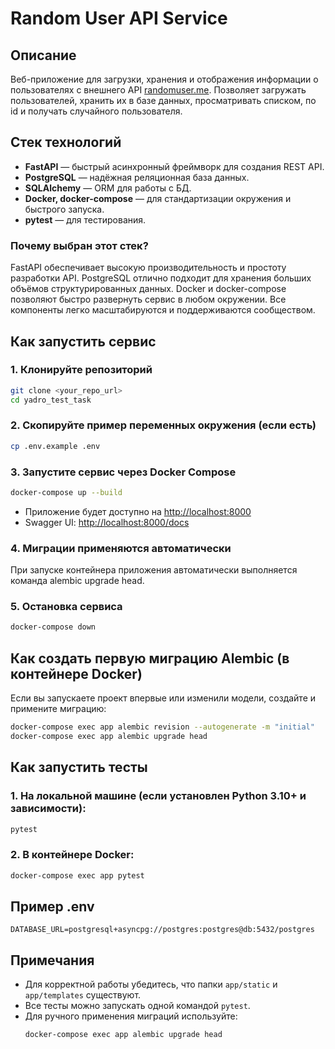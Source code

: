 # Random User API Service

## Описание

Веб-приложение для загрузки, хранения и отображения информации о пользователях с внешнего API [randomuser.me](https://randomuser.me/). Позволяет загружать пользователей, хранить их в базе данных, просматривать списком, по id и получать случайного пользователя.

## Стек технологий
- **FastAPI** — быстрый асинхронный фреймворк для создания REST API.
- **PostgreSQL** — надёжная реляционная база данных.
- **SQLAlchemy** — ORM для работы с БД.
- **Docker, docker-compose** — для стандартизации окружения и быстрого запуска.
- **pytest** — для тестирования.

### Почему выбран этот стек?
FastAPI обеспечивает высокую производительность и простоту разработки API. PostgreSQL отлично подходит для хранения больших объёмов структурированных данных. Docker и docker-compose позволяют быстро развернуть сервис в любом окружении. Все компоненты легко масштабируются и поддерживаются сообществом.

## Как запустить сервис

### 1. Клонируйте репозиторий
```bash
git clone <your_repo_url>
cd yadro_test_task
```

### 2. Скопируйте пример переменных окружения (если есть)
```bash
cp .env.example .env
```

### 3. Запустите сервис через Docker Compose
```bash
docker-compose up --build
```
- Приложение будет доступно на [http://localhost:8000](http://localhost:8000)
- Swagger UI: [http://localhost:8000/docs](http://localhost:8000/docs)

### 4. Миграции применяются автоматически
При запуске контейнера приложения автоматически выполняется команда alembic upgrade head.

### 5. Остановка сервиса
```bash
docker-compose down
```

## Как создать первую миграцию Alembic (в контейнере Docker)

Если вы запускаете проект впервые или изменили модели, создайте и примените миграцию:

```bash
docker-compose exec app alembic revision --autogenerate -m "initial"
docker-compose exec app alembic upgrade head
```

## Как запустить тесты

### 1. На локальной машине (если установлен Python 3.10+ и зависимости):
```bash
pytest
```

### 2. В контейнере Docker:
```bash
docker-compose exec app pytest
```

## Пример .env

```
DATABASE_URL=postgresql+asyncpg://postgres:postgres@db:5432/postgres
```

## Примечания
- Для корректной работы убедитесь, что папки `app/static` и `app/templates` существуют.
- Все тесты можно запускать одной командой `pytest`.
- Для ручного применения миграций используйте:
  ```bash
  docker-compose exec app alembic upgrade head
  ``` 
